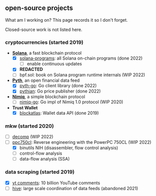 ## open-source projects

What am I working on? This page records it so I don't forget.

Closed-source work is not listed here.

### cryptocurrencies (started 2019)

- [**Solana**](https://solana.com/), a fast blockchain protocol
  - [x] [solana-programs](https://github.com/terorie/solana-programs): all Solana on-chain programs (done 2022)
    - [ ] enable continuous updates
  - [x] **REDACTED**
  - [ ] bpf.sol: book on Solana program runtime internals (WIP 2022)

- [**Pyth**](https://pyth.network/), an open financial data feed
  - [x] [pyth-go](https://github.com/Blockdaemon/pyth-go): Go client library (done 2022)
  - [x] [pythian](https://github.com/terorie/pythian): Go price publisher (done 2022)

- [**Nimiq**](https://www.nimiq.com/), a simple blockchain protocol
  - [ ] [nimiq-go](https://github.com/terorie/nimiq-go): Go impl of Nimiq 1.0 protocol (WIP 2020)

- **Trust Wallet**
  - [x] [blockatlas](https://github.com/trustwallet/blockatlas): Wallet data API (done 2019)

### mkw (started 2020)

  - [ ] [decomp](https://github.com/riidefi/mkw) (WIP 2022)
  - [ ] [ppc750cl](https://github.com/terorie/ppc750cl): Reverse engineering with the PowerPC 750CL (WIP 2022)
    - [x] binutils NIH (disassembler, flow control analysis)
    - [ ] control-flow analysis
    - [ ] data-flow analysis (SSA)

### data scraping (started 2019)

  - [x] [yt comments](https://archive.org/details/yt-metadata-project): 10 billion YouTube comments
  - [ ] [hive](https://github.com/od2/hive): large scale coordination of data feeds (abandoned 2021)
